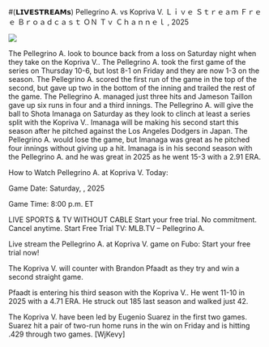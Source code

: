 #(𝗟𝗜𝗩𝗘𝗦𝗧𝗥𝗘𝗔𝗠𝘀) Pellegrino A. vs Kopriva V. Ｌｉｖｅ Ｓｔｒｅａｍ Ｆｒｅｅ Ｂｒｏａｄｃａｓｔ ＯＮ Ｔｖ Ｃｈａｎｎｅｌ , 2025  
  
  
[![](https://i.imgur.com/qSNzIqt.png)](https://movie.rssnews.media/kydqRYF.php)  
  
The Pellegrino A. look to bounce back from a loss on Saturday night when they take on the Kopriva V.. The Pellegrino A. took the first game of the series on Thursday 10-6, but lost 8-1 on Friday and they are now 1-3 on the season. The Pellegrino A. scored the first run of the game in the top of the second, but gave up two in the bottom of the inning and trailed the rest of the game. The Pellegrino A. managed just three hits and Jameson Taillon gave up six runs in four and a third innings. The Pellegrino A. will give the ball to Shota Imanaga on Saturday as they look to clinch at least a series split with the Kopriva V.. Imanaga will be making his second start this season after he pitched against the Los Angeles Dodgers in Japan. The Pellegrino A. would lose the game, but Imanaga was great as he pitched four innings without giving up a hit. Imanaga is in his second season with the Pellegrino A. and he was great in 2025 as he went 15-3 with a 2.91 ERA.

How to Watch Pellegrino A. at Kopriva V. Today:

Game Date: Saturday, , 2025

Game Time: 8:00 p.m. ET

LIVE SPORTS & TV WITHOUT CABLE
Start your free trial. No commitment. Cancel anytime.
Start Free Trial
TV: MLB.TV – Pellegrino A.

Live stream the Pellegrino A. at Kopriva V. game on Fubo: Start your free trial now!

The Kopriva V. will counter with Brandon Pfaadt as they try and win a second straight game.

Pfaadt is entering his third season with the Kopriva V.. He went 11-10 in 2025 with a 4.71 ERA. He struck out 185 last season and walked just 42.

The Kopriva V. have been led by Eugenio Suarez in the first two games. Suarez hit a pair of two-run home runs in the win on Friday and is hitting .429 through two games. [WjKevy]
